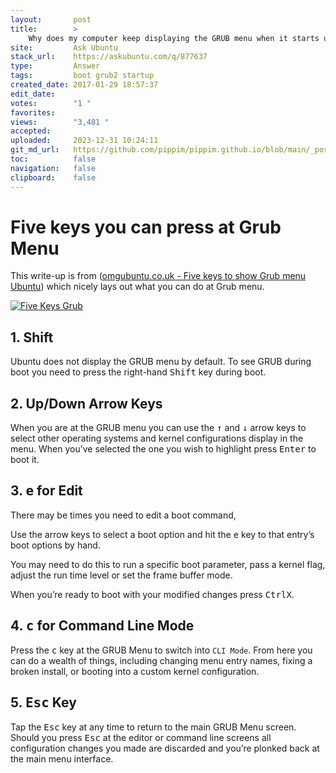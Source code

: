```yaml
---
layout:       post
title:        >
    Why does my computer keep displaying the GRUB menu when it starts up?
site:         Ask Ubuntu
stack_url:    https://askubuntu.com/q/877637
type:         Answer
tags:         boot grub2 startup
created_date: 2017-01-29 18:57:37
edit_date:    
votes:        "1 "
favorites:    
views:        "3,481 "
accepted:     
uploaded:     2023-12-31 10:24:11
git_md_url:   https://github.com/pippim/pippim.github.io/blob/main/_posts/2017/2017-01-29-Why-does-my-computer-keep-displaying-the-GRUB-menu-when-it-starts-up_.md
toc:          false
navigation:   false
clipboard:    false
---
```


# Five keys you can press at Grub Menu

This write-up is from ([omgubuntu.co.uk - Five keys to show Grub menu Ubuntu][1]) which nicely lays out what you can do at Grub menu.

[![Five Keys Grub][2]][2]

## 1. Shift
Ubuntu does not display the GRUB menu by default. To see GRUB during boot you need to press the right-hand <kbd>Shift</kbd> key during boot.

## 2. Up/Down Arrow Keys
When you are at the GRUB menu you can use the <kbd>↑</kbd> and <kbd>↓</kbd> arrow keys to select other operating systems and kernel configurations display in the menu. When you’ve selected the one you wish to highlight press <kbd>Enter</kbd> to boot it.

## 3. <kbd>e</kbd> for Edit
There may be times you need to edit a boot command,

Use the arrow keys to select a boot option and hit the <kbd>e</kbd> key to that entry’s boot options by hand.

You may need to do this to run a specific boot parameter, pass a kernel flag, adjust the run time level or set the frame buffer mode.

When you’re ready to boot with your modified changes press <kbd>Ctrl</kbd><kbd>X</kbd>. 

## 4. <kbd>c</kbd> for Command Line Mode
Press the <kbd>c</kbd> key at the GRUB Menu to switch into `CLI Mode`. From here you can do a wealth of things, including changing menu entry names, fixing a broken install, or booting into a custom kernel configuration.

## 5. <kbd>Esc</kbd> Key
Tap the <kbd>Esc</kbd> key at any time to return to the main GRUB Menu screen. Should you press <kbd>Esc</kbd> at the editor or command line screens all configuration changes you made are discarded and you’re plonked back at the main menu interface.


  [1]: http://www.omgubuntu.co.uk/2016/07/key-to-show-grub-menu-ubuntu
  [2]: https://i.stack.imgur.com/afz7O.jpg
